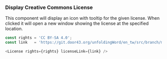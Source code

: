 ### Display Creative Commons License

This component will display an icon with tooltip for the 
given license. When clicked it will open a new window 
showing the license at the specified location.

```js
const rights = 'CC BY-SA 4.0';
const link   = 'https://git.door43.org/unfoldingWord/en_tw/src/branch/master/LICENSE.md';

<License rights={rights} licenseLink={link} />
```

